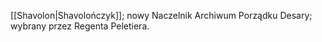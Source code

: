 [[Shavolon|Shavolończyk]]; nowy Naczelnik Archiwum Porządku Desary; wybrany przez Regenta Peletiera.
